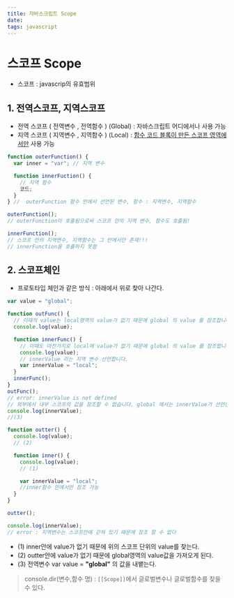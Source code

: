 ```yaml
---
title: 자바스크립트 Scope
date:
tags: javascript
---
```


# 스코프 Scope

- 스코프 : javascrip의 유효범위

## 1. 전역스코프, 지역스코프

- 전역 스코프 ( 전역변수 , 전역함수 ) (Global) : 자바스크립트 어디에서나 사용 가능
- 지역 스코프 ( 지역변수 , 지역함수 ) (Local) : <u>함수 코드 블록이 만든 스코프 영역에서만</u> 사용 가능

```js
function outerFunction() {
  var inner = "var"; // 지역 변수

  function innerFuction() {
    // 지역 함수
    코드;
  }
} //  outerFunction 함수 안에서 선언된 변수, 함수 : 지역변수, 지역함수

outerFunction();
// outerFunction이 호출됨으로써 스코프 안의 지역 변수, 함수도 호출됨!

innerFunction();
// 스코프 안의 지역변수, 지역함수는 그 안에서만 존재!!!
// innerFunction을 호출하지 못함
```

## 2. 스코프체인

- 프로토타입 체인과 같은 방식 : 아래에서 위로 찾아 나간다.

```js
var value = "global";

function outFunc() {
  // 이때의 value는 local영역의 value가 없기 때문에 global 의 value 를 참조합니다.
  console.log(value);

  function innerFunc() {
    // 이때도 마찬가지로 local에 value가 없기 때문에 global 의 value 를 참조합니다.
    console.log(value);
    // innerValue 라는 지역 변수 선언합니다.
    var innerValue = "local";
  }
  innerFunc();
}
outFunc();
// error: innerValue is not defined
// 외부에서 내부 스코프의 값을 참조할 수 없습니다. global 에서는 innerValue가 선언된 줄도 모르고 있습니다.
console.log(innerValue);
//(3)

function outter() {
  console.log(value);
  // (2)

  function inner() {
    console.log(value);
    // (1)

    var innerValue = "local";
    //inner함수 안에서만 참조 가능
  }
}

outter();

console.log(innerValue);
// error : 지역변수는 스코프안에 갇혀 있기 때문에 참조 할 수 없다
```

- (1) inner안에 value가 없기 때문에 위의 스코프 단위의 value를 찾는다.
- (2) outter안에 value가 없기 때문에 global영역의 value값을 가져오게 된다.
- (3) 전역변수 var value = **"global"** 의 값을 내뱉는다.

> console.dir(변수,함수 명)
> : `[[Scope]]`에서 글로벌변수나 글로벌함수를 찾을 수 있다.
